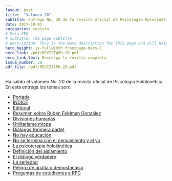```yaml
---
layout: post
title:  "Volumen 20"
subtitle: Entrega No. 20 de la revista oficial de Psicología Holokinética
date: 2017-10-01
categories: revista
# Para SEO
# subtitle: The page subtitle
# description: This is the meta description for this page and will help it appear in search engines
hero_height: is-fullwidth frontpage-hero-3
hero_link: /pdf/REVISTAPH-20.pdf
hero_link_text: Descarga la revista completa
issue_number: 20
pdf_file: /pdf/REVISTAPH-20.pdf
---
```


Ha salido el volúmen No. 20 de la revista oficial de Psicología Holokinética. 
En esta entrega los temas son:


- [Portada](/pdf/REVISTAPH-20.pdf#page=1)
- [ÍNDICE](/pdf/REVISTAPH-20.pdf#page=3)
- [Editorial](/pdf/REVISTAPH-20.pdf#page=4)
- [Resumen sobre Rubén Feldman González](/pdf/REVISTAPH-20.pdf#page=5)
- [Divisiones humanas](/pdf/REVISTAPH-20.pdf#page=7)
- [Utilitarismo miope](/pdf/REVISTAPH-20.pdf#page=10)
- [Diálogos (primera parte)](/pdf/REVISTAPH-20.pdf#page=11)
- [No hay educación](/pdf/REVISTAPH-20.pdf#page=24)
- [No se termina con el pensamiento y el yo](/pdf/REVISTAPH-20.pdf#page=24)
- [La psicoterapia holokinética](/pdf/REVISTAPH-20.pdf#page=25)
- [Definición del aislamiento](/pdf/REVISTAPH-20.pdf#page=27)
- [El diálogo verdadero](/pdf/REVISTAPH-20.pdf#page=28)
- [La seriedad](/pdf/REVISTAPH-20.pdf#page=35)
- [Peligro de apatía o demostanasia](/pdf/REVISTAPH-20.pdf#page=36)
- [Preguntas de estudiantes a RFG](/pdf/REVISTAPH-20.pdf#page=38)
